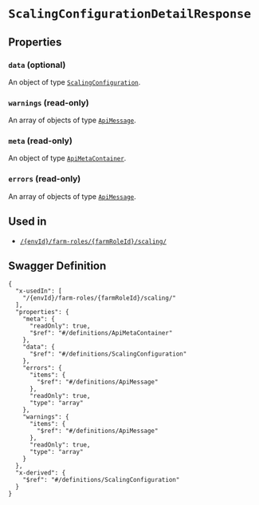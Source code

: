 # `ScalingConfigurationDetailResponse` #







## Properties ##

### `data` (optional) ###




An object of type [`ScalingConfiguration`](./../definitions/ScalingConfiguration.mkd).



### `warnings` (read-only) ###




An array of 
objects of type [`ApiMessage`](./../definitions/ApiMessage.mkd).


### `meta` (read-only) ###




An object of type [`ApiMetaContainer`](./../definitions/ApiMetaContainer.mkd).



### `errors` (read-only) ###




An array of 
objects of type [`ApiMessage`](./../definitions/ApiMessage.mkd).




## Used in ##

  + [`/{envId}/farm-roles/{farmRoleId}/scaling/`](./../rest/api/user/v1beta0/{envId}/farm-roles/{farmRoleId}/scaling/)

## Swagger Definition ##

    {
      "x-usedIn": [
        "/{envId}/farm-roles/{farmRoleId}/scaling/"
      ], 
      "properties": {
        "meta": {
          "readOnly": true, 
          "$ref": "#/definitions/ApiMetaContainer"
        }, 
        "data": {
          "$ref": "#/definitions/ScalingConfiguration"
        }, 
        "errors": {
          "items": {
            "$ref": "#/definitions/ApiMessage"
          }, 
          "readOnly": true, 
          "type": "array"
        }, 
        "warnings": {
          "items": {
            "$ref": "#/definitions/ApiMessage"
          }, 
          "readOnly": true, 
          "type": "array"
        }
      }, 
      "x-derived": {
        "$ref": "#/definitions/ScalingConfiguration"
      }
    }
